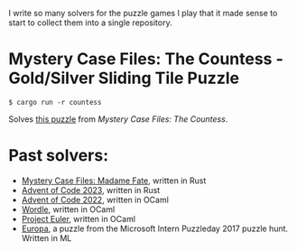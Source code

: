 I write so many solvers for the puzzle games I play that it made sense to
start to collect them into a single repository.

# Mystery Case Files: The Countess - Gold/Silver Sliding Tile Puzzle
```
$ cargo run -r countess
```
Solves [this puzzle](https://youtu.be/Z8Th-5Hme-U?&t=303)
from *Mystery Case Files: The Countess*.

# Past solvers:
- [Mystery Case Files: Madame Fate](https://github.com/vrama628/madame-fate),
  written in Rust
- [Advent of Code 2023](https://github.com/vrama628/advent_of_code_2023),
  written in Rust
- [Advent of Code 2022](https://github.com/vrama628/advent_of_code_2022),
  written in OCaml
- [Wordle](https://github.com/vrama628/wordle-solver),
  written in OCaml
- [Project Euler](https://github.com/vrama628/project_euler),
  written in OCaml
- [Europa](https://github.com/vrama628/europa-solver),
  a puzzle from the Microsoft Intern Puzzleday 2017
  puzzle hunt. Written in ML

